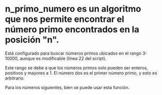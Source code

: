 # n_primo_numero es un algoritmo que nos permite encontrar el número primo encontrados en la posición "n". 

Está configurado para buscar números primos ubicados en el rango 3-10000, aunque es modificable (línea 22 del script). 

Este rango se debe a que los números primos solo pueden ser enteros, positivos y mayores a 1. El número dos es el primer número primo, y esto es arbitrario.

Para los números siguientes, bien se puede usar esta función.
